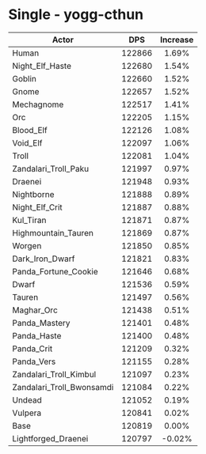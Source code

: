 # Single - yogg-cthun
| Actor | DPS | Increase |
|---|:---:|:---:|
|Human|122866|1.69%|
|Night_Elf_Haste|122680|1.54%|
|Goblin|122660|1.52%|
|Gnome|122657|1.52%|
|Mechagnome|122517|1.41%|
|Orc|122205|1.15%|
|Blood_Elf|122126|1.08%|
|Void_Elf|122097|1.06%|
|Troll|122081|1.04%|
|Zandalari_Troll_Paku|121997|0.97%|
|Draenei|121948|0.93%|
|Nightborne|121888|0.89%|
|Night_Elf_Crit|121887|0.88%|
|Kul_Tiran|121871|0.87%|
|Highmountain_Tauren|121869|0.87%|
|Worgen|121850|0.85%|
|Dark_Iron_Dwarf|121821|0.83%|
|Panda_Fortune_Cookie|121646|0.68%|
|Dwarf|121536|0.59%|
|Tauren|121497|0.56%|
|Maghar_Orc|121438|0.51%|
|Panda_Mastery|121401|0.48%|
|Panda_Haste|121400|0.48%|
|Panda_Crit|121209|0.32%|
|Panda_Vers|121155|0.28%|
|Zandalari_Troll_Kimbul|121097|0.23%|
|Zandalari_Troll_Bwonsamdi|121084|0.22%|
|Undead|121052|0.19%|
|Vulpera|120841|0.02%|
|Base|120819|0.00%|
|Lightforged_Draenei|120797|-0.02%|
